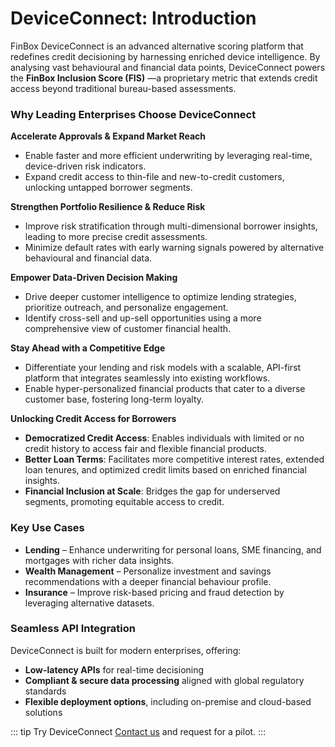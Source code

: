 # DeviceConnect: Introduction

FinBox DeviceConnect is an advanced alternative scoring platform that redefines credit decisioning by harnessing enriched device intelligence. By analysing vast behavioural and financial data points, DeviceConnect powers the **FinBox Inclusion Score (FIS)** —a proprietary metric that extends credit access beyond traditional bureau-based assessments.

### Why Leading Enterprises Choose DeviceConnect

 **Accelerate Approvals & Expand Market Reach**  
 - Enable faster and more efficient underwriting by leveraging real-time, device-driven risk indicators.  
 - Expand credit access to thin-file and new-to-credit customers, unlocking untapped borrower segments.

 **Strengthen Portfolio Resilience & Reduce Risk**  
 - Improve risk stratification through multi-dimensional borrower insights, leading to more precise credit assessments.  
 - Minimize default rates with early warning signals powered by alternative behavioural and financial data.

 **Empower Data-Driven Decision Making**  
 - Drive deeper customer intelligence to optimize lending strategies, prioritize outreach, and personalize engagement.  
 - Identify cross-sell and up-sell opportunities using a more comprehensive view of customer financial health.

 **Stay Ahead with a Competitive Edge**  
 - Differentiate your lending and risk models with a scalable, API-first platform that integrates seamlessly into existing workflows.  
 - Enable hyper-personalized financial products that cater to a diverse customer base, fostering long-term loyalty.

 **Unlocking Credit Access for Borrowers**  
  - **Democratized Credit Access**: Enables individuals with limited or no credit history to access fair and flexible financial products.  
  - **Better Loan Terms**: Facilitates more competitive interest rates, extended loan tenures, and optimized credit limits based on enriched financial insights.  
  - **Financial Inclusion at Scale**: Bridges the gap for underserved segments, promoting equitable access to credit.

### Key Use Cases
  - **Lending** – Enhance underwriting for personal loans, SME financing, and mortgages with richer data insights.  
  - **Wealth Management** – Personalize investment and savings recommendations with a deeper financial behaviour profile.  
  - **Insurance** – Improve risk-based pricing and fraud detection by leveraging alternative datasets.

### Seamless API Integration
  DeviceConnect is built for modern enterprises, offering:  
  - **Low-latency APIs** for real-time decisioning  
  - **Compliant & secure data processing** aligned with global regulatory standards  
  - **Flexible deployment options**, including on-premise and cloud-based solutions

::: tip Try DeviceConnect
[Contact us](https://finbox.in/contact-us) and request for a pilot.
:::
